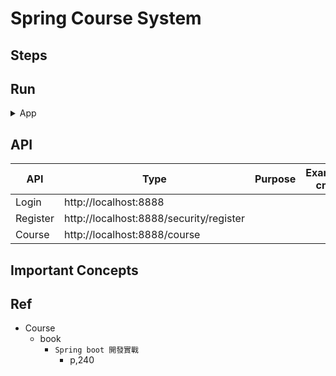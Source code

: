 # Spring Course System


## Steps


## Run

<details>
<summary>App</summary>

- Run ddl first

```bash
#---------------------------
# Run app
#---------------------------

# build
mvn package

# run
java -jar <built_jar>
```

</details>

## API

| API | Type | Purpose | Example cmd | Comment|
| ----- | -------- | ---- | ----- | ---- |
| Login | http://localhost:8888 | | |
| Register |http://localhost:8888/security/register | | |
| Course | http://localhost:8888/course | | |



## Important Concepts

## Ref

- Course
    - book
        - `Spring boot 開發實戰`
            - p,240
